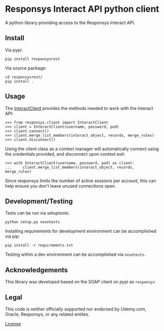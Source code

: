 # Responsys Interact API python client #

A python library providing access to the Responsys Interact API.

## Install ##

Via pypi:

    pip install responsysrest

Via source package:

    cd responsysrest/
    pip install .

## Usage ##

The [InteractClient](./responsys/client.py) provides the methods needed to work with
the Interact API:

    >>> from responsys.client import InteractClient
    >>> client = InteractClient(username, password, pod)
    >>> client.connect()
    >>> client.merge_list_members(interact_object, records, merge_rules)
    >>> client.disconnect()

Using the client class as a context manager will automatically connect using the credentials
provided, and disconnect upon context exit:

    >>> with InteractClient(username, password, pod) as client:
    ...     client.merge_list_members(interact_object, records, merge_rules)

Since responsys limits the number of active sessions per account, this can help ensure you
don't leave unused connections open.

## Development/Testing ##

Tests can be run via setuptools:

    python setup.py nosetests

Installing requirements for development environment can be accomplished via pip:

    pip install -r requirements.txt

Testing within a dev environment can be accomplished via ```nosetests```.

## Acknowledgements ##

This library was developed based on the SOAP client on pypi as ```responsys```

## Legal ##

This code is neither officially supported nor endorsed by Udemy.com, Oracle, Responsys, or any related entites.

[License](./LICENSE)
